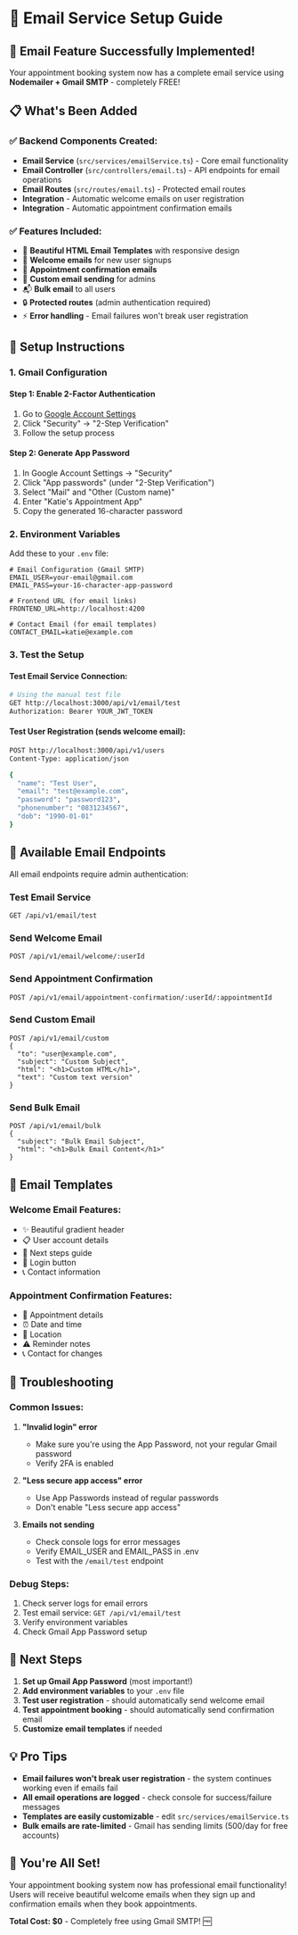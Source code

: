 # 📧 Email Service Setup Guide

## 🎉 Email Feature Successfully Implemented!

Your appointment booking system now has a complete email service using **Nodemailer + Gmail SMTP** - completely FREE!

## 📋 What's Been Added

### ✅ Backend Components Created:
- **Email Service** (`src/services/emailService.ts`) - Core email functionality
- **Email Controller** (`src/controllers/email.ts`) - API endpoints for email operations
- **Email Routes** (`src/routes/email.ts`) - Protected email routes
- **Integration** - Automatic welcome emails on user registration
- **Integration** - Automatic appointment confirmation emails

### ✅ Features Included:
- 🎨 **Beautiful HTML Email Templates** with responsive design
- 📱 **Welcome emails** for new user signups
- 📅 **Appointment confirmation emails** 
- 📧 **Custom email sending** for admins
- 📬 **Bulk email** to all users
- 🔒 **Protected routes** (admin authentication required)
- ⚡ **Error handling** - Email failures won't break user registration

## 🚀 Setup Instructions

### 1. Gmail Configuration

#### Step 1: Enable 2-Factor Authentication
1. Go to [Google Account Settings](https://myaccount.google.com/)
2. Click "Security" → "2-Step Verification"
3. Follow the setup process

#### Step 2: Generate App Password
1. In Google Account Settings → "Security"
2. Click "App passwords" (under "2-Step Verification")
3. Select "Mail" and "Other (Custom name)"
4. Enter "Katie's Appointment App"
5. Copy the generated 16-character password

### 2. Environment Variables

Add these to your `.env` file:

```env
# Email Configuration (Gmail SMTP)
EMAIL_USER=your-email@gmail.com
EMAIL_PASS=your-16-character-app-password

# Frontend URL (for email links)
FRONTEND_URL=http://localhost:4200

# Contact Email (for email templates)
CONTACT_EMAIL=katie@example.com
```

### 3. Test the Setup

#### Test Email Service Connection:
```bash
# Using the manual test file
GET http://localhost:3000/api/v1/email/test
Authorization: Bearer YOUR_JWT_TOKEN
```

#### Test User Registration (sends welcome email):
```bash
POST http://localhost:3000/api/v1/users
Content-Type: application/json

{
  "name": "Test User",
  "email": "test@example.com",
  "password": "password123",
  "phonenumber": "0831234567",
  "dob": "1990-01-01"
}
```

## 📧 Available Email Endpoints

All email endpoints require admin authentication:

### Test Email Service
```
GET /api/v1/email/test
```

### Send Welcome Email
```
POST /api/v1/email/welcome/:userId
```

### Send Appointment Confirmation
```
POST /api/v1/email/appointment-confirmation/:userId/:appointmentId
```

### Send Custom Email
```
POST /api/v1/email/custom
{
  "to": "user@example.com",
  "subject": "Custom Subject",
  "html": "<h1>Custom HTML</h1>",
  "text": "Custom text version"
}
```

### Send Bulk Email
```
POST /api/v1/email/bulk
{
  "subject": "Bulk Email Subject",
  "html": "<h1>Bulk Email Content</h1>"
}
```

## 🎨 Email Templates

### Welcome Email Features:
- ✨ Beautiful gradient header
- 📋 User account details
- 🚀 Next steps guide
- 🔗 Login button
- 📞 Contact information

### Appointment Confirmation Features:
- 📅 Appointment details
- ⏰ Date and time
- 📍 Location
- ⚠️ Reminder notes
- 📞 Contact for changes

## 🔧 Troubleshooting

### Common Issues:

1. **"Invalid login" error**
   - Make sure you're using the App Password, not your regular Gmail password
   - Verify 2FA is enabled

2. **"Less secure app access" error**
   - Use App Passwords instead of regular passwords
   - Don't enable "Less secure app access"

3. **Emails not sending**
   - Check console logs for error messages
   - Verify EMAIL_USER and EMAIL_PASS in .env
   - Test with the `/email/test` endpoint

### Debug Steps:
1. Check server logs for email errors
2. Test email service: `GET /api/v1/email/test`
3. Verify environment variables
4. Check Gmail App Password setup

## 🎯 Next Steps

1. **Set up Gmail App Password** (most important!)
2. **Add environment variables** to your `.env` file
3. **Test user registration** - should automatically send welcome email
4. **Test appointment booking** - should automatically send confirmation email
5. **Customize email templates** if needed

## 💡 Pro Tips

- **Email failures won't break user registration** - the system continues working even if emails fail
- **All email operations are logged** - check console for success/failure messages
- **Templates are easily customizable** - edit `src/services/emailService.ts`
- **Bulk emails are rate-limited** - Gmail has sending limits (500/day for free accounts)

## 🎉 You're All Set!

Your appointment booking system now has professional email functionality! Users will receive beautiful welcome emails when they sign up and confirmation emails when they book appointments.

**Total Cost: $0** - Completely free using Gmail SMTP! 🆓
